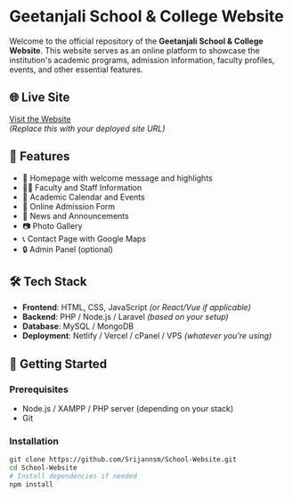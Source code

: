 # Geetanjali School & College Website

Welcome to the official repository of the **Geetanjali School & College Website**. This website serves as an online platform to showcase the institution's academic programs, admission information, faculty profiles, events, and other essential features.

## 🌐 Live Site

[Visit the Website](https://your-live-site-link.com)  
*(Replace this with your deployed site URL)*

## 📌 Features

- 🏫 Homepage with welcome message and highlights
- 🧑‍🏫 Faculty and Staff Information
- 📅 Academic Calendar and Events
- 📝 Online Admission Form
- 📰 News and Announcements
- 📷 Photo Gallery
- 📞 Contact Page with Google Maps
- 🔒 Admin Panel (optional)

## 🛠️ Tech Stack

- **Frontend**: HTML, CSS, JavaScript *(or React/Vue if applicable)*
- **Backend**: PHP / Node.js / Laravel *(based on your setup)*
- **Database**: MySQL / MongoDB
- **Deployment**: Netlify / Vercel / cPanel / VPS *(whatever you're using)*

## 🚀 Getting Started

### Prerequisites

- Node.js / XAMPP / PHP server (depending on your stack)
- Git

### Installation

```bash
git clone https://github.com/Srijannsm/School-Website.git
cd School-Website
# Install dependencies if needed
npm install

